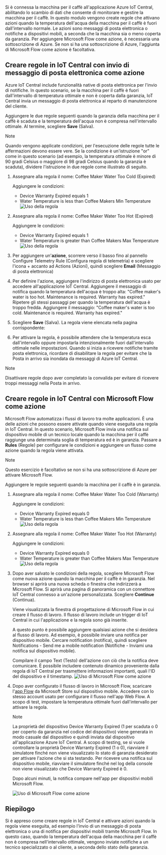 Si è connessa la macchina per il caffè all'applicazione Azure IoT Central, abilitando lo scambio di dati che consente di monitorare e gestire la macchina per il caffè. In questo modulo vengono create regole che attivano azioni quando la temperatura dell'acqua della macchina per il caffè è fuori dall'intervallo normale. Le azioni sono messaggi di posta elettronica o notifiche a dispositivi mobili, a seconda che la macchina sia o meno coperta da garanzia. Per aggiungere Microsoft Flow come azione, è necessaria una sottoscrizione di Azure. Se non si ha una sottoscrizione di Azure, l'aggiunta di Microsoft Flow come azione è facoltativa.

## <a name="create-rules-in-iot-central-with-email-as-the-action"></a>Creare regole in IoT Central con invio di messaggio di posta elettronica come azione
Azure IoT Central include funzionalità native di posta elettronica per l'invio di notifiche. In questo scenario, se la macchina per il caffè è fuori dall'intervallo di temperatura ottimale e non è coperta dalla garanzia, IoT Central invia un messaggio di posta elettronica al reparto di manutenzione del cliente.

Aggiungere le due regole seguenti quando la garanzia della macchina per il caffè è scaduta e la temperatura dell'acqua non è compresa nell'intervallo ottimale. Al termine, scegliere **Save** (Salva). 

> [!NOTE]
> Quando vengono applicate condizioni, per l'esecuzione delle regole tutte le affermazioni devono essere vere. Se la condizione è un'istruzione "or" come in questo scenario (ad esempio, la temperatura ottimale è minore di 90 gradi Celsius o maggiore di 98 gradi Celsius quando la garanzia è scaduta), dividere l'istruzione in due regole come illustrato di seguito.

1. Assegnare alla regola il nome: Coffee Maker Water Too Cold (Expired)

    Aggiungere le condizioni:      
    * Device Warranty Expired equals 1
    * Water Temperature is less than Coffee Makers Min Temperature ![Uso della regola](../images/5-flow-g.png)

1. Assegnare alla regola il nome: Coffee Maker Water Too Hot (Expired)

    Aggiungere le condizioni:      
    * Device Warranty Expired equals 1
    * Water Temperature is greater than Coffee Makers Max Temperature ![Uso della regola](../images/5-flow-k.png)     

1. Per aggiungere un'**azione**, scorrere verso il basso fino al pannello Configure Telemetry Rule (Configura regola di telemetria) e scegliere l'icona + accanto ad Actions (Azioni), quindi scegliere **Email** (Messaggio di posta elettronica)

1. Per definire l'azione, aggiungere l'indirizzo di posta elettronica usato per accedere all'applicazione IoT Central. Aggiungere il messaggio di notifica quando la temperatura dell'acqua è troppo alta: "Coffee maker's water is too hot. Maintenance is required.  Warranty has expired." Ripetere gli stessi passaggi per quando la temperatura dell'acqua è troppo fredda. Aggiungere il messaggio: "Coffee maker's water is too cold. Maintenance is required.  Warranty has expired."

1. Scegliere **Save** (Salva). La regola viene elencata nella pagina corrispondente:

1. Per attivare la regola, è possibile attendere che la temperatura esca dall'intervallo oppure impostarla intenzionalmente fuori dall'intervallo ottimale nelle impostazioni. Quando si inizia a ricevere notifiche tramite posta elettronica, ricordare di disabilitare la regola per evitare che la Posta in arrivo sia inondata da messaggi di Azure IoT Central. 

> [!NOTE]
> Disattivare regole dopo aver completato la convalida per evitare di ricevere troppi messaggi nella Posta in arrivo. 

## <a name="create-rules-in-iot-central-with-microsoft-flow-as-the-action"></a>Creare regole in IoT Central con Microsoft Flow come azione

Microsoft Flow automatizza i flussi di lavoro tra molte applicazioni. È una delle azioni che possono essere attivate quando viene eseguita una regola in IoT Central. In questo scenario, Microsoft Flow invia una notifica sul dispositivo mobile di un tecnico locale quando la macchina per il caffè raggiunge una determinata soglia di temperatura ed è in garanzia. Passare a **Rules** (Regole) per configurare le condizioni e aggiungere un flusso come azione quando la regola viene attivata. 
 
> [!NOTE]
> Questo esercizio è facoltativo se non si ha una sottoscrizione di Azure per attivare Microsoft Flow.

Aggiungere le regole seguenti quando la macchina per il caffè è in garanzia. 

1. Assegnare alla regola il nome: Coffee Maker Water Too Cold (Warranty)

    Aggiungere le condizioni:      
    * Device Warranty Expired equals 0
    * Water Temperature is less than Coffee Makers Min Temperature ![Uso della regola](../images/5-flow-l.png)

1. Assegnare alla regola il nome: Coffee Maker Water Too Hot (Warranty)

    Aggiungere le condizioni:      
    * Device Warranty Expired equals 0
    * Water Temperature is greater than Coffee Makers Max Temperature ![Uso della regola](../images/5-flow-h.png)

1. Dopo aver salvato le condizioni della regola, scegliere Microsoft Flow come nuova azione quando la macchina per il caffè è in garanzia. Nel browser si aprirà una nuova scheda o finestra che indirizzerà a Microsoft Flow. Si aprirà una pagina di panoramica con un connettore IoT Central connesso a un'azione personalizzata. Scegliere **Continue** (Continua). 

    Viene visualizzata la finestra di progettazione di Microsoft Flow in cui creare il flusso di lavoro. Il flusso di lavoro include un trigger di IoT Central in cui l'applicazione e la regola sono già inserite.

    A questo punto è possibile aggiungere qualsiasi azione che si desidera al flusso di lavoro. Ad esempio, è possibile inviare una notifica per dispositivo mobile. Cercare notification (notifica), quindi scegliere Notifications - Send me a mobile notification (Notifiche - Inviami una notifica sul dispositivo mobile).

    Compilare il campo Text (Testo) dell'azione con ciò che la notifica deve comunicare. È possibile includere contenuto dinamico proveniente dalla regola di IoT Central per trasmettere informazioni importanti, quali l'ID del dispositivo e il timestamp.
    ![Uso di Microsoft Flow come azione](../images/5-flow-f.png)

1. Dopo aver configurato il flusso di lavoro in Microsoft Flow, scaricare l'[app Flow](https://www.microsoft.com/en-us/p/microsoft-flow/9nkn0p5l9n84?activetab=pivot%3aoverviewtab) da Microsoft Store sul dispositivo mobile. Accedere con lo stesso account usato per configurare il flusso nell'app Web Flow. A scopo di test, impostare la temperatura ottimale fuori dall'intervallo per attivare la regola. 

    > [!NOTE]
    > La proprietà del dispositivo Device Warranty Expired (1 per scaduta o 0 per coperto da garanzia nel codice del dispositivo) viene generata in modo casuale dal dispositivo e quindi inviata dal dispositivo all'applicazione Azure IoT Central. A scopo di testing, se si vuole controllare la proprietà Device Warranty Expired (1 o 0), riavviare il simulatore finché non viene visualizzato lo stato di garanzia desiderato per attivare l'azione che si sta testando. Per ricevere una notifica sul dispositivo mobile, riavviare il simulatore finché nel log della console non viene visualizzato che Device Warranty Expired è 0. 

    Dopo alcuni minuti, la notifica compare nell'app per dispositivi mobili Microsoft Flow.

    ![Uso di Microsoft Flow come azione](../images/5-flow-a.png)

## <a name="summary"></a>Riepilogo
Si è appreso come creare regole in IoT Central e attivare azioni quando la regola viene eseguita, ad esempio l'invio di un messaggio di posta elettronica o una di notifica per dispositivi mobili tramite Microsoft Flow. In questo caso, quando la temperatura dell'acqua della macchina per il caffè non è compresa nell'intervallo ottimale, vengono inviate notifiche a un tecnico specializzato o al cliente, a seconda dello stato della garanzia. 


